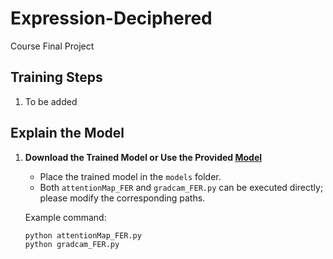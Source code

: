 # Expression-Deciphered
Course Final Project

## Training Steps

1. To be added

## Explain the Model

1. **Download the Trained Model or Use the Provided [Model](https://drive.google.com/file/d/1Wqx9NfS51fGHNFW1JDjFCZ5ZOjGZ1Rev/view?usp=sharing)**
    - Place the trained model in the `models` folder.
    - Both `attentionMap_FER` and `gradcam_FER.py` can be executed directly; please modify the corresponding paths.

    Example command:
    ```bash
    python attentionMap_FER.py
    python gradcam_FER.py
    ```
